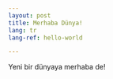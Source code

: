 ```yaml
---
layout: post
title: Merhaba Dünya!
lang: tr
lang-ref: hello-world

---
```


Yeni bir dünyaya merhaba de!
